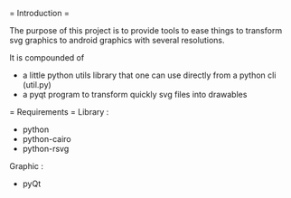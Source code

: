 = Introduction =

The purpose of this project is to provide tools to ease things to transform svg graphics to android graphics with several resolutions.

It is compounded of 
 * a little python utils library that one can use directly from a python cli (util.py)
 * a pyqt program to transform quickly svg files into drawables

= Requirements =
Library : 
 * python
 * python-cairo
 * python-rsvg

Graphic :
 * pyQt
